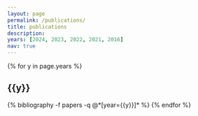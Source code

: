 ```yaml
---
layout: page
permalink: /publications/
title: publications
description: 
years: [2024, 2023, 2022, 2021, 2016]
nav: true
---
```


<div class="publications">

{% for y in page.years %}
  <h2 class="year">{{y}}</h2>
  {% bibliography -f papers -q @*[year={{y}}]* %}
{% endfor %}

</div>
